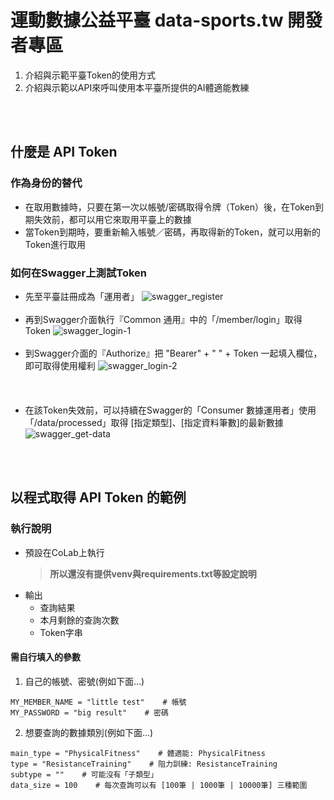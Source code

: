 # 運動數據公益平臺 data-sports.tw 開發者專區
1. 介紹與示範平臺Token的使用方式
2. 介紹與示範以API來呼叫使用本平臺所提供的AI體適能教練

<br><br>

## 什麼是 API Token
### 作為身份的替代
- 在取用數據時，只要在第一次以帳號/密碼取得令牌（Token）後，在Token到期失效前，都可以用它來取用平臺上的數據
- 當Token到期時，要重新輸入帳號／密碼，再取得新的Token，就可以用新的Token進行取用

### 如何在Swagger上測試Token
- 先至平臺註冊成為「運用者」
  ![swagger_register](https://github.com/user-attachments/assets/8d93e8fa-867b-490b-9e0f-a84a68d63ca2)
<br><br>  
- 再到Swagger介面執行『Common 通用』中的「/member/login」取得Token
  ![swagger_login-1](https://github.com/user-attachments/assets/9b35bf88-be48-457e-9237-c12c01fb40b1)
<br><br>    
- 到Swagger介面的『Authorize』把 "Bearer" + " " + Token 一起填入欄位，即可取得使用權利
  ![swagger_login-2](https://github.com/user-attachments/assets/c7f02595-8887-4509-aa52-d59a81324833)
<br><br><br><br>
- 在該Token失效前，可以持續在Swagger的「Consumer 數據運用者」使用「/data/processed」取得 [指定類型]、[指定資料筆數]的最新數據
  ![swagger_get-data](https://github.com/user-attachments/assets/2847e77a-ded5-45b0-b94a-c6db6a9232a2)

<br><br>

## 以程式取得 API Token 的範例
### 執行說明
- 預設在CoLab上執行
    > **所以還沒有提供venv與requirements.txt等設定說明**
- 輸出
    - 查詢結果
    - 本月剩餘的查詢次數
    - Token字串
#### 需自行填入的參數
1. 自己的帳號、密號(例如下面...)
```
MY_MEMBER_NAME = "little test"    # 帳號
MY_PASSWORD = "big result"    # 密碼
```

2. 想要查詢的數據類別(例如下面...)
```
main_type = "PhysicalFitness"    # 體適能: PhysicalFitness
type = "ResistanceTraining"    # 阻力訓練: ResistanceTraining
subtype = ""    # 可能沒有「子類型」
data_size = 100    # 每次查詢可以有 [100筆 | 1000筆 | 10000筆] 三種範圍
```

